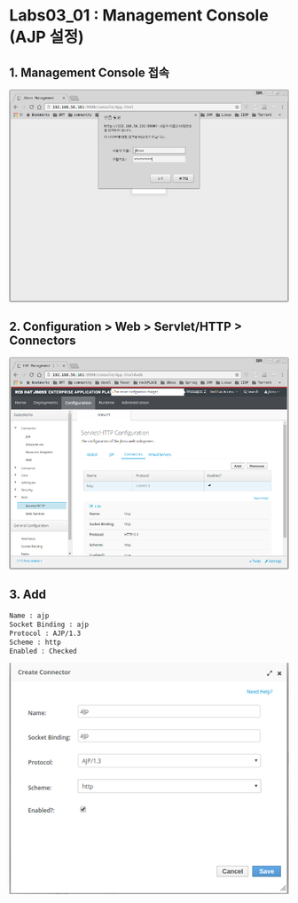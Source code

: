 # Labs03_01 : Management Console (AJP 설정) 

## 1. Management Console 접속
![labs03](imgs/labs03_01_01.png) 

## 2. Configuration > Web > Servlet/HTTP > Connectors
![labs03](imgs/labs03_01_02.png) 

## 3. Add 
```
Name : ajp
Socket Binding : ajp
Protocol : AJP/1.3
Scheme : http
Enabled : Checked
```
![labs03](imgs/labs03_01_03.png) 
